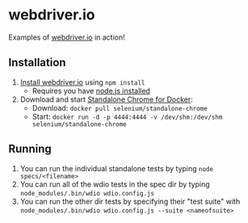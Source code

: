 # webdriver.io

Examples of [webdriver.io](http://webdriver.io/) in action!

## Installation

1. [Install webdriver.io](http://webdriver.io/guide/getstarted/install.html) using `npm install`
    - Requires you have [node.js installed](https://nodejs.org/en/download/)
2. Download and start [Standalone Chrome for Docker](https://github.com/SeleniumHQ/docker-selenium):
    - Download: `docker pull selenium/standalone-chrome`
    - Start: `docker run -d -p 4444:4444 -v /dev/shm:/dev/shm selenium/standalone-chrome`

## Running

1. You can run the individual standalone tests by typing `node specs/<filename>`
2. You can run all of the wdio tests in the spec dir by typing `node_modules/.bin/wdio wdio.config.js`
3. You can run the other dir tests by specifying their "test suite" with `node_modules/.bin/wdio wdio.config.js --suite <nameofsuite>`
